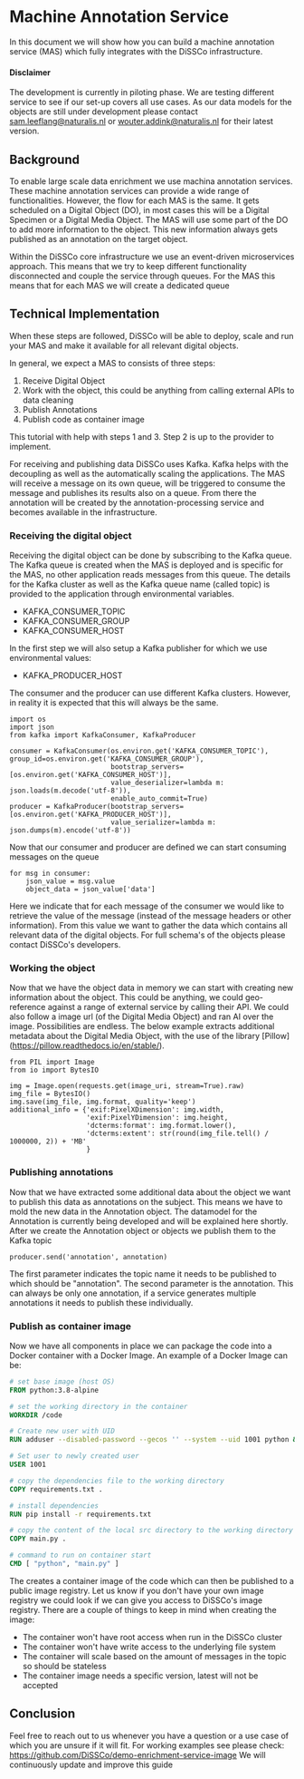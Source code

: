 # Machine Annotation Service

In this document we will show how you can build a machine annotation service (MAS) which fully integrates with the DiSSCo infrastructure.

#### Disclaimer
The development is currently in piloting phase.
We are testing different service to see if our set-up covers all use cases.
As our data models for the objects are still under development please contact sam.leeflang@naturalis.nl or wouter.addink@naturalis.nl for their latest version.

## Background
To enable large scale data enrichment we use machina annotation services. 
These machine annotation services can provide a wide range of functionalities.
However, the flow for each MAS is the same.
It gets scheduled on a Digital Object (DO), in most cases this will be a Digital Specimen or a Digital Media Object.
The MAS will use some part of the DO to add more information to the object.
This new information always gets published as an annotation on the target object.

Within the DiSSCo core infrastructure we use an event-driven microservices approach.
This means that we try to keep different functionality disconnected and couple the service through queues.
For the MAS this means that for each MAS we will create a dedicated queue

## Technical Implementation
When these steps are followed, DiSSCo will be able to deploy, scale and run your MAS and make it available for all relevant digital objects.

In general, we expect a MAS to consists of three steps:
1. Receive Digital Object
2. Work with the object, this could be anything from calling external APIs to data cleaning
3. Publish Annotations
4. Publish code as container image

This tutorial with help with steps 1 and 3.
Step 2 is up to the provider to implement.

For receiving and publishing data DiSSCo uses Kafka.
Kafka helps with the decoupling as well as the automatically scaling the applications.
The MAS will receive a message on its own queue, will be triggered to consume the message and publishes its results also on a queue.
From there the annotation will be created by the annotation-processing service and becomes available in the infrastructure.

### Receiving the digital object
Receiving the digital object can be done by subscribing to the Kafka queue.
The Kafka queue is created when the MAS is deployed and is specific for the MAS, no other application reads messages from this queue.
The details for the Kafka cluster as well as the Kafka queue name (called topic) is provided to the application through environmental variables.
- KAFKA_CONSUMER_TOPIC
- KAFKA_CONSUMER_GROUP
- KAFKA_CONSUMER_HOST

In the first step we will also setup a Kafka publisher for which we use environmental values:
- KAFKA_PRODUCER_HOST

The consumer and the producer can use different Kafka clusters.
However, in reality it is expected that this will always be the same.

```
import os
import json
from kafka import KafkaConsumer, KafkaProducer

consumer = KafkaConsumer(os.environ.get('KAFKA_CONSUMER_TOPIC'), group_id=os.environ.get('KAFKA_CONSUMER_GROUP'),
                         bootstrap_servers=[os.environ.get('KAFKA_CONSUMER_HOST')],
                         value_deserializer=lambda m: json.loads(m.decode('utf-8')),
                         enable_auto_commit=True)
producer = KafkaProducer(bootstrap_servers=[os.environ.get('KAFKA_PRODUCER_HOST')],
                         value_serializer=lambda m: json.dumps(m).encode('utf-8'))
```
Now that our consumer and producer are defined we can start consuming messages on the queue
```
for msg in consumer:
    json_value = msg.value
    object_data = json_value['data']
```
Here we indicate that for each message of the consumer we would like to retrieve the value of the message (instead of the message headers or other information).
From this value we want to gather the data which contains all relevant data of the digital objects.
For full schema's of the objects please contact DiSSCo's developers.

### Working the object
Now that we have the object data in memory we can start with creating new information about the object.
This could be anything, we could geo-reference against a range of external service by calling their API.
We could also follow a image url (of the Digital Media Object) and ran AI over the image.
Possibilities are endless.
The below example extracts additional metadata about the Digital Media Object, with the use of the library [Pillow] (https://pillow.readthedocs.io/en/stable/).

```
from PIL import Image
from io import BytesIO

img = Image.open(requests.get(image_uri, stream=True).raw)
img_file = BytesIO()
img.save(img_file, img.format, quality='keep')
additional_info = {'exif:PixelXDimension': img.width,
                   'exif:PixelYDimension': img.height,
                   'dcterms:format': img.format.lower(),
                   'dcterms:extent': str(round(img_file.tell() / 1000000, 2)) + 'MB'
                   }
```

### Publishing annotations
Now that we have extracted some additional data about the object we want to publish this data as annotations on the subject.
This means we have to mold the new data in the Annotation object.
The datamodel for the Annotation is currently being developed and will be explained here shortly.
After we create the Annotation object or objects we publish them to the Kafka topic

`producer.send('annotation', annotation)`

The first parameter indicates the topic name it needs to be published to which should be "annotation".
The second parameter is the annotation.
This can always be only one annotation, if a service generates multiple annotations it needs to publish these individually.

### Publish as container image
Now we have all components in place we can package the code into a Docker container with a Docker Image.
An example of a Docker Image can be:
```dockerfile
# set base image (host OS)
FROM python:3.8-alpine

# set the working directory in the container
WORKDIR /code

# Create new user with UID
RUN adduser --disabled-password --gecos '' --system --uid 1001 python && chown -R python /code

# Set user to newly created user
USER 1001

# copy the dependencies file to the working directory
COPY requirements.txt .

# install dependencies
RUN pip install -r requirements.txt

# copy the content of the local src directory to the working directory
COPY main.py .

# command to run on container start
CMD [ "python", "main.py" ]
```
The creates a container image of the code which can then be published to a public image registry.
Let us know if you don't have your own image registry we could look if we can give you access to DiSSCo's image registry.
There are a couple of things to keep in mind when creating the image:
- The container won't have root access when run in the DiSSCo cluster
- The container won't have write access to the underlying file system
- The container will scale based on the amount of messages in the topic so should be stateless
- The container image needs a specific version, latest will not be accepted

## Conclusion
Feel free to reach out to us whenever you have a question or a use case of which you are unsure if it will fit.
For working examples see please check: https://github.com/DiSSCo/demo-enrichment-service-image
We will continuously update and improve this guide
